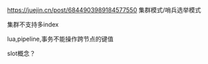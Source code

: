 https://juejin.cn/post/6844903989184577550  集群模式/哨兵选举模式

集群不支持多index

lua,pipeline,事务不能操作跨节点的键值

slot概念？
